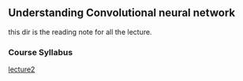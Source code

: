 ## Understanding Convolutional neural network

this dir is the reading note for all the lecture.

### Course Syllabus

[lecture2](./lecture2)
